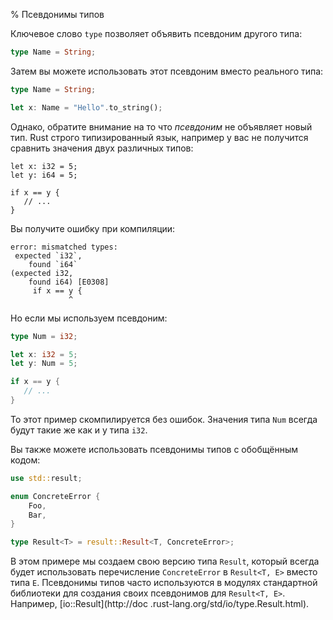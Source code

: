 % Псевдонимы типов

Ключевое слово `type` позволяет объявить псевдоним другого типа:

```rust
type Name = String;
```

Затем вы можете использовать этот псевдоним вместо реального типа:

```rust
type Name = String;

let x: Name = "Hello".to_string();
```

Однако, обратите внимание на то что *псевдоним* не объявляет новый тип. Rust
строго типизированный язык, например у вас не получится сравнить значения двух
различных типов:

```rust,ignore
let x: i32 = 5;
let y: i64 = 5;

if x == y {
   // ...
}
```

Вы получите ошибку при компиляции:

```text
error: mismatched types:
 expected `i32`,
    found `i64`
(expected i32,
    found i64) [E0308]
     if x == y {
             ^
```

Но если мы используем псевдоним:

```rust
type Num = i32;

let x: i32 = 5;
let y: Num = 5;

if x == y {
   // ...
}
```

То этот пример скомпилируется без ошибок. Значения типа `Num` всегда будут такие
же как и у типа `i32`.

Вы также можете использовать псевдонимы типов с обобщённым кодом:

```rust
use std::result;

enum ConcreteError {
    Foo,
    Bar,
}

type Result<T> = result::Result<T, ConcreteError>;
```

В этом примере мы создаем свою версию типа `Result`, который всегда будет
использовать перечисление `ConcreteError` в `Result<T, E>` вместо типа `E`.
Псевдонимы типов часто используются в модулях стандартной библиотеки для
создания своих псевдонимов для `Result<T, E>`. Например, [io::Result](http://doc
.rust-lang.org/std/io/type.Result.html).
